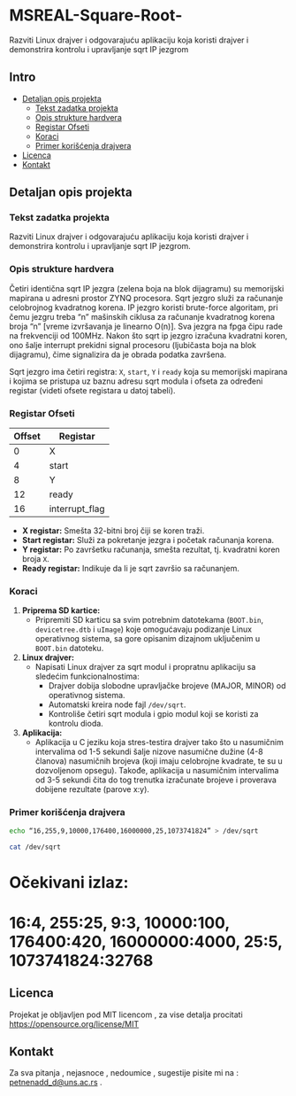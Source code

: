 # MSREAL-Square-Root-
Razviti Linux drajver i odgovarajuću aplikaciju koja koristi drajver i demonstrira kontrolu i upravljanje sqrt IP jezgrom
## Intro
- [Detaljan opis projekta](#detaljan-opis-projekta)
  - [Tekst zadatka projekta](#tekst-zadatka-projekta)
  - [Opis strukture hardvera](#opis-strukture-hardvera)
  - [Registar Ofseti](#registar-ofseti)
  - [Koraci](#koraci)
  - [Primer korišćenja drajvera](#primer-korišćenja-drajvera)
- [Licenca](#licenca)
- [Kontakt](#kontakt)

## Detaljan opis projekta
    
### Tekst zadatka projekta
Razviti Linux drajver i odgovarajuću aplikaciju koja koristi drajver i demonstrira kontrolu i upravljanje sqrt IP jezgrom.
    
### Opis strukture hardvera
Četiri identična sqrt IP jezgra (zelena boja na blok dijagramu) su memorijski mapirana u adresni prostor ZYNQ procesora. Sqrt jezgro služi za računanje celobrojnog kvadratnog korena. IP jezgro koristi brute-force algoritam, pri čemu jezgru treba “n” mašinskih ciklusa za računanje kvadratnog korena broja “n” [vreme izvršavanja je linearno O(n)]. Sva jezgra na fpga čipu rade na frekvenciji od 100MHz. Nakon što sqrt ip jezgro izračuna kvadratni koren, ono šalje interrupt prekidni signal procesoru (ljubičasta boja na blok dijagramu), čime signalizira da je obrada podatka završena.
    
Sqrt jezgro ima četiri registra: `X`, `start`, `Y` i `ready` koja su memorijski mapirana i kojima se pristupa uz baznu adresu sqrt modula i ofseta za određeni registar (videti ofsete registara u datoj tabeli).

### Registar Ofseti
| Offset          | Registar         |
|-----------------|------------------|
| 0               | X                |        
| 4               | start            |
| 8               | Y                |
| 12              | ready            |
| 16              | interrupt_flag   |

- **X registar:** Smešta 32-bitni broj čiji se koren traži.
- **Start registar:** Služi za pokretanje jezgra i početak računanja korena.
- **Y registar:** Po završetku računanja, smešta rezultat, tj. kvadratni koren broja `X`.
- **Ready registar:** Indikuje da li je sqrt završio sa računanjem.

### Koraci
1. **Priprema SD kartice:**
    - Pripremiti SD karticu sa svim potrebnim datotekama (`BOOT.bin`, `devicetree.dtb` i `uImage`) koje omogućavaju podizanje Linux operativnog sistema, sa gore opisanim dizajnom uključenim u `BOOT.bin` datoteku.
2. **Linux drajver:**
    - Napisati Linux drajver za sqrt modul i propratnu aplikaciju sa sledećim funkcionalnostima:
        - Drajver dobija slobodne upravljačke brojeve (MAJOR, MINOR) od operativnog sistema.
        - Automatski kreira node fajl `/dev/sqrt`.
        - Kontroliše četiri sqrt modula i gpio modul koji se koristi za kontrolu dioda.
3. **Aplikacija:**
    - Aplikacija u C jeziku koja stres-testira drajver tako što u nasumičnim intervalima od 1-5 sekundi šalje nizove nasumične dužine (4-8 članova) nasumičnih brojeva (koji imaju celobrojne kvadrate, te su u dozvoljenom opsegu). Takođe, aplikacija u nasumičnim intervalima od 3-5 sekundi čita do tog trenutka izračunate brojeve i proverava dobijene rezultate (parove x:y).

### Primer korišćenja drajvera
```bash
echo “16,255,9,10000,176400,16000000,25,1073741824” > /dev/sqrt
```
```bash
cat /dev/sqrt
```
# Očekivani izlaz:
# 16:4, 255:25, 9:3, 10000:100, 176400:420, 16000000:4000, 25:5, 1073741824:32768

   
## Licenca 

Projekat je obljavljen pod MIT licencom , za vise detalja procitati https://opensource.org/license/MIT 

## Kontakt 

Za sva pitanja , nejasnoce , nedoumice , sugestije pisite mi na : petnenadd_d@uns.ac.rs .
